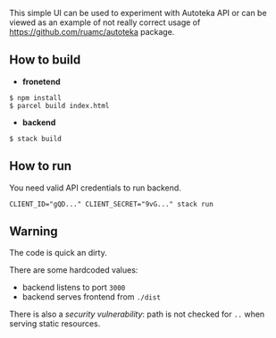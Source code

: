 This simple UI can be used to experiment with Autoteka API or can be viewed as an example of not really correct usage of https://github.com/ruamc/autoteka package.

## How to build

- **fronetend**

```
$ npm install
$ parcel build index.html
```

- **backend**

```
$ stack build
```

## How to run

You need valid API credentials to run backend.

```
CLIENT_ID="gQD..." CLIENT_SECRET="9vG..." stack run
```

## Warning

The code is quick an dirty.

There are some hardcoded values:
  - backend listens to port `3000`
  - backend serves frontend from `./dist`

There is also a *security vulnerability*: path is not checked for `..` when serving static resources.
